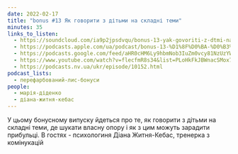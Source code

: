 ```yaml
---
date: 2022-02-17
title: "bonus #13 Як говорити з дітьми на складні теми"
minutes: 35
links_to_listen:
  - https://soundcloud.com/ia9p2jpsdvqu/bonus-13-yak-govoriti-z-dtmi-na-skladn-temi-dana-zhitnya-kebas
  - https://podcasts.apple.com/ua/podcast/bonus-13-%D1%8F%D0%BA-%D0%B3%D0%BE%D0%B2%D0%BE%D1%80%D0%B8%D1%82%D0%B8-%D0%B7-%D0%B4%D1%96%D1%82%D1%8C%D0%BC%D0%B8-%D0%BD%D0%B0-%D1%81%D0%BA%D0%BB%D0%B0%D0%B4%D0%BD%D1%96-%D1%82%D0%B5%D0%BC%D0%B8/id1563575488?i=1000551361733
  - https://podcasts.google.com/feed/aHR0cHM6Ly9hbmNob3IuZm0vcy81NzUzYWEwMC9wb2RjYXN0L3Jzcw/episode/MzdkYWQ2YmQtOTYwYS00NTYyLTg0ZTMtZWY2YmNmYWI2ZmIz?sa=X&ved=0CA0QkfYCahcKEwio15_hy7D6AhUAAAAAHQAAAAAQAQ
  - https://www.youtube.com/watch?v=flecfmR8s34&list=PLoHkFkJBWnacSMox7iWMMtWmSyZJ7lepM&index=11
  - https://podcasts.nv.ua/ukr/episode/10152.html
podcast_lists:
  - перефарбований-лис-бонуси
people:
  - марія-діденко
  - діана-житня-кебас
---
```


У цьому бонусному випуску йдеться про те, як говорити з дітьми на складні теми,
де шукати власну опору і як з цим можуть зарадити прибульці.  В гостях -
психологиня Діана Житня-Кебас, тренерка з комінукацій
